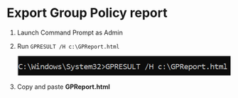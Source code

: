 # Export Group Policy report
1. Launch Command Prompt as Admin

1. Run ``GPRESULT /H c:\GPReport.html``

    ![](/Windows/Images/gpresult1.png)

1. Copy and paste **GPReport.html**
